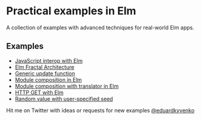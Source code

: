 # Practical examples in Elm 

A collection of examples with advanced techniques for real-world Elm apps.

## Examples

- [JavaScript interop with Elm](examples/ports)
- [Elm Fractal Architecture](examples/fractal-architecture)
- [Generic update function](examples/generic-update)
- [Module composition in Elm](examples/module-composition)
- [Module composition with translator in Elm](examples/module-composition-translator)
- [HTTP GET with Elm](examples/http-get)
- [Random value with user-specified seed](examples/random-user-seed)

Hit me on Twitter with ideas or requests for new examples [@eduardkyvenko](https://twitter.com/eduardkyvenko)